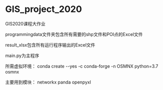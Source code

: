 # GIS_project_2020

GIS2020课程大作业

programmingdata文件夹包含所有需要的shp文件和POI点的Excel文件

result_xlsx包含所有运行程序输出的Excel文件

main.py为主程序

所需虚拟环境：
conda create --yes -c conda-forge -n OSMNX python=3.7 osmnx

主要用到模块：
networkx
panda
openpyxl
